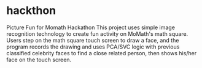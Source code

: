 # hackthon
Picture Fun for Momath Hackathon
This project uses simple image recognition technology to create fun activity on MoMath's math square. Users step on the math square touch screen to draw a face, and the program records the drawing and uses PCA/SVC logic with previous classified celebrity faces to find a close related person, then shows his/her face on the touch screen.

